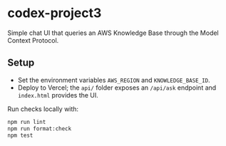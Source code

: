# codex-project3

Simple chat UI that queries an AWS Knowledge Base through the Model Context Protocol.

## Setup

- Set the environment variables `AWS_REGION` and `KNOWLEDGE_BASE_ID`.
- Deploy to Vercel; the `api/` folder exposes an `/api/ask` endpoint and `index.html` provides the UI.

Run checks locally with:

```bash
npm run lint
npm run format:check
npm test
```
